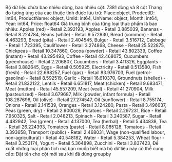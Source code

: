 Bộ dữ liệu chứa bao nhiêu dòng, bao nhiêu cột: 7381 dòng và 8 cột
Thang đo tương ứng của các thuộc tính được lưu trữ: Place:object, ProdectID: int64, ProductName: object, UmId: int64, UnName: object, Month: int64, Year: int64, Price: float64
Giá trung bình của từng loại thực phẩm là bao nhiêu:
Apples (red) - Retail                                       2.392193,
Apples - Retail                                             3.885039,
Bananas - Retail                                            8.224784,
Beans (white) - Retail                                      9.572830,
Bread (common) - Retail                                     4.463293,
Bread (pita) - Retail                                       2.404545,
Bulgur - Retail                                             3.516712,
Cabbage - Retail                                            1.723395,
Cauliflower - Retail                                        3.274868,
Cheese - Retail                                            25.522875,
Chickpeas - Retail                                         10.347860,
Cocoa (powder) - Retail                                    43.802339,
Coffee (instant) - Retail                                  43.295493,
Coffee - Retail                                            42.468075,
Cucumbers (greenhouse) - Retail                             2.206807,
Cucumbers - Retail                                          3.411326,
Eggplants - Retail                                          3.882645,
Eggs - Retail                                               0.505925,
Electricity - Retail                                        0.513580,
Fish (fresh) - Retail                                      22.698257,
Fuel (gas) - Retail                                        83.976703,
Fuel (petrol-gasoline) - Retail                             8.592519,
Garlic - Retail                                            16.610370,
Groundnuts (shelled) - Retail                              21.832122,
Lentils - Retail                                            6.651817,
Meat (chicken) - Retail                                     9.683471,
Meat (mutton) - Retail                                     45.557209,
Meat (veal) - Retail                                       41.270904,
Milk (pasteurized) - Retail                                 3.679687,
Milk (powder, infant formula) - Retail                    108.287696,
Oil (olive) - Retail                                       27.274547,
Oil (sunflower) - Retail                                    8.755174,
Onions - Retail                                             2.141539,
Oranges - Retail                                            3.124280,
Pasta - Retail                                              3.496637,
Peas (green, dry) - Retail                                  2.900029,
Potatoes - Retail                                           2.297231,
Rice - Retail                                               7.950325,
Salt - Retail                                               2.048213,
Spinach - Retail                                            3.240587,
Sugar - Retail                                              4.482942,
Tea (green) - Retail                                        4.137000,
Tea (herbal) - Retail                                       5.434838,
Tea - Retail                                               26.224393,
Tomatoes (paste) - Retail                                   8.085128,
Tomatoes - Retail                                           3.393658,
Transport (public) - Retail                                 2.468031,
Wage (non-qualified labour, non-agricultural) - Retail     40.548182,
Water - Retail                                              5.384253,
Wheat flour - Retail                                        3.253174,
Yogurt - Retail                                             5.364898,
Zucchini - Retail                                           3.837423,
Đề xuất những loại phân tích mà bạn muốn biết mà bộ dữ liệu này có thể cung cấp: Đặt tên cho cột mới sau khi đã dùng groupby